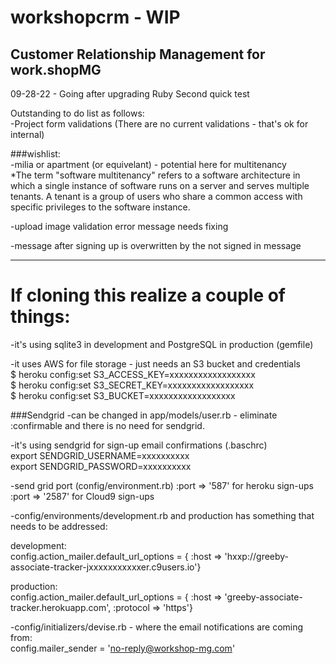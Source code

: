 # workshopcrm - WIP<br>
## Customer Relationship Management for work.shopMG

09-28-22 - Going after upgrading Ruby
Second quick test

Outstanding to do list as follows:<br>
-Project form validations (There are no current validations - that's ok for internal)

###wishlist:<br>
-milia or apartment (or equivelant) - potential here for multitenancy<br>
*The term "software multitenancy" refers to a software architecture in which a single 
instance of software runs on a server and serves multiple tenants. A tenant is a group 
of users who share a common access with specific privileges to the software instance.

-upload image validation error message needs fixing

-message after signing up is overwritten by the not signed in message

---
# If cloning this realize a couple of things:

-it's using sqlite3 in development and PostgreSQL in production (gemfile)

-it uses AWS for file storage - just needs an S3 bucket and credentials<br>
$ heroku config:set S3_ACCESS_KEY=xxxxxxxxxxxxxxxxxx<br>
$ heroku config:set S3_SECRET_KEY=xxxxxxxxxxxxxxxxxx<br>
$ heroku config:set S3_BUCKET=xxxxxxxxxxxxxxxxxx

###Sendgrid
-can be changed in app/models/user.rb - eliminate :confirmable and there is no need for sendgrid.

-it's using sendgrid for sign-up email confirmations (.baschrc)<br>
export SENDGRID_USERNAME=xxxxxxxxxx<br>
export SENDGRID_PASSWORD=xxxxxxxxxx

-send grid port (config/environment.rb) :port => '587' for heroku sign-ups :port => '2587' for Cloud9 sign-ups

-config/environments/development.rb and production has something that needs to be addressed:

development:<br>
config.action_mailer.default_url_options = { :host => 'hxxp://greeby-associate-tracker-jxxxxxxxxxxxer.c9users.io'}

production:<br>
config.action_mailer.default_url_options = { :host => 'greeby-associate-tracker.herokuapp.com', :protocol => 'https'}
  
-config/initializers/devise.rb - where the email notifications are coming from:<br>
config.mailer_sender = 'no-reply@workshop-mg.com'



